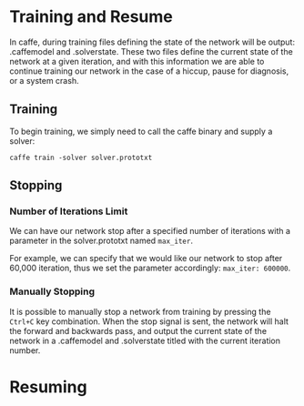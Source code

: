 # Training and Resume

In caffe, during training files defining the state of the network will be output: .caffemodel and .solverstate. These two files define the current state of the network at a given iteration, and with this information we are able to continue training our network in the case of a hiccup, pause for diagnosis, or a system crash.

## Training

To begin training, we simply need to call the caffe binary and supply a solver:

`caffe train -solver solver.prototxt`

## Stopping

### Number of Iterations Limit

We can have our network stop after a specified number of iterations with a parameter in the solver.prototxt named `max_iter`. 

For example, we can specify that we would like our network to stop after 60,000 iteration, thus we set the parameter accordingly: `max_iter: 600000`.

### Manually Stopping

It is possible to manually stop a network from training by pressing the `Ctrl+C` key combination. When the stop signal is sent, the network will halt the forward and backwards pass, and output the current state of the network in a .caffemodel and .solverstate titled with the current iteration number.

# Resuming